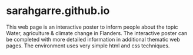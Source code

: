 # sarahgarre.github.io
This web page is an interactive poster to inform people about the topic Water, agriculture &amp; climate change in Flanders. The interactive poster can be completed with more detailed information in additional thematic web pages. The environment uses very simple html and css techniques. 
